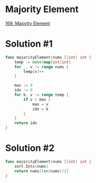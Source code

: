 # Majority Element

[169. Majority Element](https://leetcode.com/problems/majority-element/description/)


# Solution #1

```go
func majorityElement(nums []int) int {
    temp := make(map[int]int)
    for _, v := range nums {
        temp[v]++
    }

    max := 0
    idx := 0
    for k, v := range temp {
        if v > max {
            max = v
            idx = k
        }
    }
    return idx
}
```


# Solution #2

```go
func majorityElement(nums []int) int {
    sort.Ints(nums)
    return nums[len(nums)/2]
}
```
